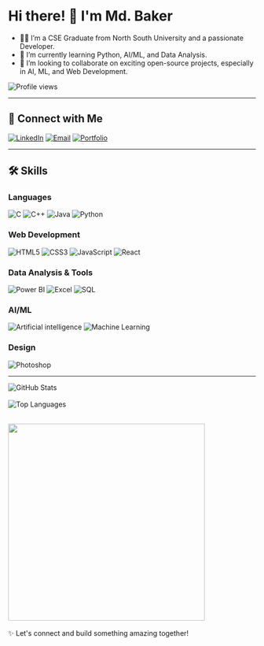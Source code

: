 # Hi there! 👋 I'm Md. Baker

- 👨‍💻 I’m a CSE Graduate from North South University and a passionate Developer.
- 🌱 I’m currently learning Python, AI/ML, and Data Analysis.
- 🤝 I’m looking to collaborate on exciting open-source projects, especially in AI, ML, and Web Development.

 ![Profile views](https://komarev.com/ghpvc/?username=mdbakerfarhad&color=brightgreen)

---
## 🔗 Connect with Me
[![LinkedIn](https://img.shields.io/badge/-LinkedIn-0077B5?logo=linkedin&logoColor=white)](https://www.linkedin.com/in/mdbakerfarhad) [![Email](https://img.shields.io/badge/-Email-D14836?logo=gmail&logoColor=white)](mailto:mdbakerfarhad@gmail.com) [![Portfolio](https://img.shields.io/badge/-Portfolio-000000?logo=vercel&logoColor=white)](https://mdbaker.vercel.app/)

---

## 🛠️ Skills
### Languages
![C](https://img.shields.io/badge/-C-00599C?logo=c&logoColor=white) ![C++](https://img.shields.io/badge/-C++-00599C?logo=c%2B%2B&logoColor=white) ![Java](https://img.shields.io/badge/-Java-007396?logo=java&logoColor=white) ![Python](https://img.shields.io/badge/-Python-3776AB?logo=python&logoColor=white)

### Web Development
![HTML5](https://img.shields.io/badge/-HTML5-E34F26?logo=html5&logoColor=white) ![CSS3](https://img.shields.io/badge/-CSS3-1572B6?logo=css3&logoColor=white) ![JavaScript](https://img.shields.io/badge/-JavaScript-F7DF1E?logo=javascript&logoColor=black) ![React](https://img.shields.io/badge/-React-20232A?logo=react&logoColor=61DAFB)

### Data Analysis & Tools
![Power BI](https://img.shields.io/badge/-Power%20BI-F2C811?logo=powerbi&logoColor=black) ![Excel](https://img.shields.io/badge/-Excel-217346?logo=microsoft-excel&logoColor=white) ![SQL](https://img.shields.io/badge/-SQL-4479A1?logo=postgresql&logoColor=white)

### AI/ML
![Artificial intelligence](https://img.shields.io/badge/-AI-FF6F00?logo=ai&logoColor=white) ![Machine Learning](https://img.shields.io/badge/-Machine%20Learning-102230?logo=python&logoColor=white)

### Design
![Photoshop](https://img.shields.io/badge/-Photoshop-31A8FF?logo=adobe-photoshop&logoColor=white)

---

![GitHub Stats](https://github-readme-stats.vercel.app/api?username=mdbakerfarhad&show_icons=true&theme=radical)
</br>
</br>
![Top Languages](https://github-readme-stats.vercel.app/api/top-langs/?username=mdbakerfarhad&show_icons=true&layout=compact&theme=radical)

</br>
<a href="https://count.getloli.com">
  <img width=400 align="center" src="https://count.getloli.com/@mdbakerfarhad?name=mdbakerfarhad&theme=normal-1&padding=6&offset=0&align=center&scale=1&pixelated=1&darkmode=auto" />
</a>

</br>
</br>
✨ Let's connect and build something amazing together!
